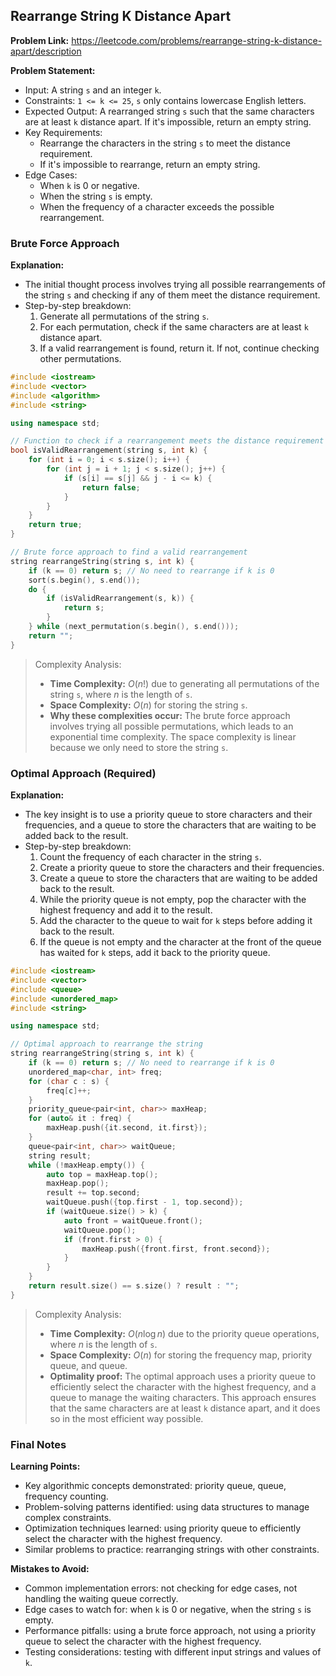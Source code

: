 ## Rearrange String K Distance Apart

**Problem Link:** https://leetcode.com/problems/rearrange-string-k-distance-apart/description

**Problem Statement:**
- Input: A string `s` and an integer `k`.
- Constraints: `1 <= k <= 25`, `s` only contains lowercase English letters.
- Expected Output: A rearranged string `s` such that the same characters are at least `k` distance apart. If it's impossible, return an empty string.
- Key Requirements:
  - Rearrange the characters in the string `s` to meet the distance requirement.
  - If it's impossible to rearrange, return an empty string.
- Edge Cases:
  - When `k` is 0 or negative.
  - When the string `s` is empty.
  - When the frequency of a character exceeds the possible rearrangement.

### Brute Force Approach

**Explanation:**
- The initial thought process involves trying all possible rearrangements of the string `s` and checking if any of them meet the distance requirement.
- Step-by-step breakdown:
  1. Generate all permutations of the string `s`.
  2. For each permutation, check if the same characters are at least `k` distance apart.
  3. If a valid rearrangement is found, return it. If not, continue checking other permutations.

```cpp
#include <iostream>
#include <vector>
#include <algorithm>
#include <string>

using namespace std;

// Function to check if a rearrangement meets the distance requirement
bool isValidRearrangement(string s, int k) {
    for (int i = 0; i < s.size(); i++) {
        for (int j = i + 1; j < s.size(); j++) {
            if (s[i] == s[j] && j - i <= k) {
                return false;
            }
        }
    }
    return true;
}

// Brute force approach to find a valid rearrangement
string rearrangeString(string s, int k) {
    if (k == 0) return s; // No need to rearrange if k is 0
    sort(s.begin(), s.end());
    do {
        if (isValidRearrangement(s, k)) {
            return s;
        }
    } while (next_permutation(s.begin(), s.end()));
    return "";
}
```

> Complexity Analysis:
> - **Time Complexity:** $O(n!)$ due to generating all permutations of the string `s`, where $n$ is the length of `s`.
> - **Space Complexity:** $O(n)$ for storing the string `s`.
> - **Why these complexities occur:** The brute force approach involves trying all possible permutations, which leads to an exponential time complexity. The space complexity is linear because we only need to store the string `s`.

### Optimal Approach (Required)

**Explanation:**
- The key insight is to use a priority queue to store characters and their frequencies, and a queue to store the characters that are waiting to be added back to the result.
- Step-by-step breakdown:
  1. Count the frequency of each character in the string `s`.
  2. Create a priority queue to store the characters and their frequencies.
  3. Create a queue to store the characters that are waiting to be added back to the result.
  4. While the priority queue is not empty, pop the character with the highest frequency and add it to the result.
  5. Add the character to the queue to wait for `k` steps before adding it back to the result.
  6. If the queue is not empty and the character at the front of the queue has waited for `k` steps, add it back to the priority queue.

```cpp
#include <iostream>
#include <vector>
#include <queue>
#include <unordered_map>
#include <string>

using namespace std;

// Optimal approach to rearrange the string
string rearrangeString(string s, int k) {
    if (k == 0) return s; // No need to rearrange if k is 0
    unordered_map<char, int> freq;
    for (char c : s) {
        freq[c]++;
    }
    priority_queue<pair<int, char>> maxHeap;
    for (auto& it : freq) {
        maxHeap.push({it.second, it.first});
    }
    queue<pair<int, char>> waitQueue;
    string result;
    while (!maxHeap.empty()) {
        auto top = maxHeap.top();
        maxHeap.pop();
        result += top.second;
        waitQueue.push({top.first - 1, top.second});
        if (waitQueue.size() > k) {
            auto front = waitQueue.front();
            waitQueue.pop();
            if (front.first > 0) {
                maxHeap.push({front.first, front.second});
            }
        }
    }
    return result.size() == s.size() ? result : "";
}
```

> Complexity Analysis:
> - **Time Complexity:** $O(n \log n)$ due to the priority queue operations, where $n$ is the length of `s`.
> - **Space Complexity:** $O(n)$ for storing the frequency map, priority queue, and queue.
> - **Optimality proof:** The optimal approach uses a priority queue to efficiently select the character with the highest frequency, and a queue to manage the waiting characters. This approach ensures that the same characters are at least `k` distance apart, and it does so in the most efficient way possible.

### Final Notes

**Learning Points:**
- Key algorithmic concepts demonstrated: priority queue, queue, frequency counting.
- Problem-solving patterns identified: using data structures to manage complex constraints.
- Optimization techniques learned: using priority queue to efficiently select the character with the highest frequency.
- Similar problems to practice: rearranging strings with other constraints.

**Mistakes to Avoid:**
- Common implementation errors: not checking for edge cases, not handling the waiting queue correctly.
- Edge cases to watch for: when `k` is 0 or negative, when the string `s` is empty.
- Performance pitfalls: using a brute force approach, not using a priority queue to select the character with the highest frequency.
- Testing considerations: testing with different input strings and values of `k`.